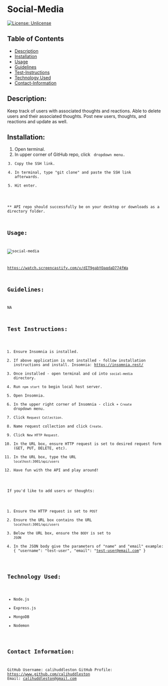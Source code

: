 # Social-Media

[![License: Unlicense](https://img.shields.io/badge/license-Unlicense-blue.svg)](http://unlicense.org/)

## Table of Contents

- [Description](#description)
- [Installation](#install)
- [Usage](#usage)
- [Guidelines](#guidelines)
- [Test-Instructions](#test)
- [Technology Used](#techused)
- [Contact-Information](#email)

## Description:

Keep track of users with associated thoughts and reactions. Able to delete users and their associated thoughts. Post new users, thoughts, and reactions and update as well.

## Installation:

1. Open terminal.
2. In upper corner of GitHub repo, click <Code> dropdown menu. 
3. Copy the SSH link.
4. In terminal, type "git clone" and paste the SSH link afterwards. 
5. Hit enter. 

** API repo should successfully be on your desktop or downloads as a directory folder.

## Usage:
![social-media](https://user-images.githubusercontent.com/102004484/217681731-5275f3d5-113f-4f60-95b3-5d7a65291657.png)

https://watch.screencastify.com/v/dIT9gabYOaqdaD774fWa

## Guidelines:

NA

## Test Instructions:

1. Ensure Insomnia is installed. 
2. If above application is not installed - follow installation instructions and install. 
    Insomnia: https://insomnia.rest/
3. Once installed - open terminal and cd into `social-media` directory.
4. Run `npm start` to begin local host server.
5. Open Insomnia.
6. In the upper right corner of Insomnia - click `+ Create` dropdown menu.
7. Click `Request Collection.`
8. Name request collection and click `Create.`
9. Click `New HTTP Request.`
10. In the URL box, ensure HTTP request is set to desired request form (GET, PUT, DELETE, etc).
11. In the URL box, type the URL `localhost:3001/api/users`
12. Have fun with the API and play around!

If you'd like to add users or thoughts: 
1. Ensure the HTTP request is set to `POST`
2. Ensure the URL box contains the URL `localhost:3001/api/users`
3. Below the URL box, ensure the `BODY` is set to `JSON`
4. In the JSON body give the parameters of "name" and "email"
      example: 
        {
            "username": "test-user",
	          "email": "test-user@email.com"
        }

## Technology Used:
  - Node.js 
  - Express.js 
  - MongoDB 
  - Nodemon

## Contact Information:

GitHub Username: calihuddleston
GitHub Profile: https://www.github.com/calihuddleston
Email: calihuddleston@gmail.com
